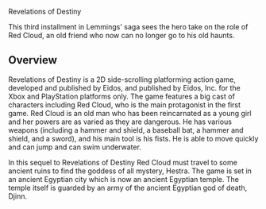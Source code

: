 Revelations of Destiny

This third installment in Lemmings' saga sees the hero take on the role of Red Cloud, an old friend who now can no longer go to his old haunts.

## Overview

Revelations of Destiny is a 2D side-scrolling platforming action game, developed and published by Eidos, and published by Eidos, Inc. for the Xbox and PlayStation platforms only. The game features a big cast of characters including Red Cloud, who is the main protagonist in the first game. Red Cloud is an old man who has been reincarnated as a young girl and her powers are as varied as they are dangerous. He has various weapons (including a hammer and shield, a baseball bat, a hammer and shield, and a sword), and his main tool is his fists. He is able to move quickly and can jump and can swim underwater.

In this sequel to Revelations of Destiny Red Cloud must travel to some ancient ruins to find the goddess of all mystery, Hestra. The game is set in an ancient Egyptian city which is now an ancient Egyptian temple. The temple itself is guarded by an army of the ancient Egyptian god of death, Djinn.